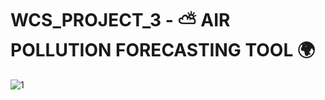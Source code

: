 # WCS_PROJECT_3 - ⛅ AIR POLLUTION FORECASTING TOOL 🌍

![1](https://github.com/user-attachments/assets/a97ffc86-9211-44fd-811d-0c935ced41a6)
